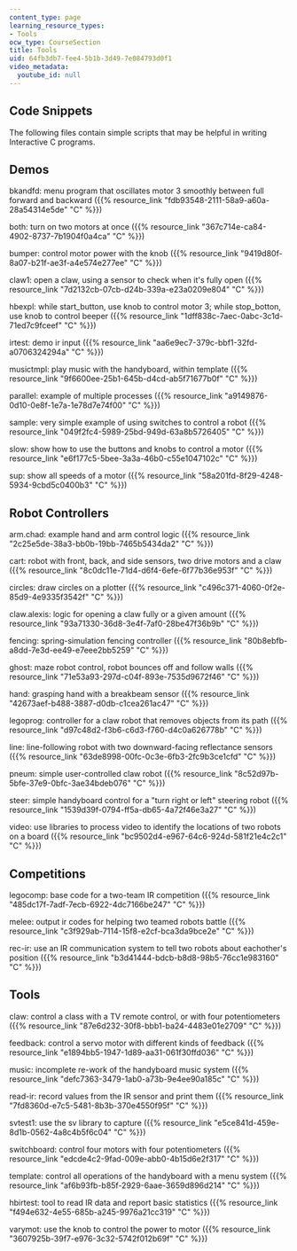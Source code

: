 ```yaml
---
content_type: page
learning_resource_types:
- Tools
ocw_type: CourseSection
title: Tools
uid: 64fb3db7-fee4-5b1b-3d49-7e084793d0f1
video_metadata:
  youtube_id: null
---
```


Code Snippets
-------------

The following files contain simple scripts that may be helpful in writing Interactive C programs.

Demos
-----

bkandfd: menu program that oscillates motor 3 smoothly between full forward and backward ({{% resource_link "fdb93548-2111-58a9-a60a-28a54314e5de" "C" %}})

both: turn on two motors at once ({{% resource_link "367c714e-ca84-4902-8737-7b1904f0a4ca" "C" %}})

bumper: control motor power with the knob ({{% resource_link "9419d80f-8a07-b21f-ae3f-a4e574e277ee" "C" %}})

claw1: open a claw, using a sensor to check when it's fully open ({{% resource_link "7d2132cb-07cb-d24b-339a-e23a0209e804" "C" %}})

hbexpl: while start\_button, use knob to control motor 3; while stop\_botton, use knob to control beeper ({{% resource_link "1dff838c-7aec-0abc-3c1d-71ed7c9fceef" "C" %}})

irtest: demo ir input ({{% resource_link "aa6e9ec7-379c-bbf1-32fd-a0706324294a" "C" %}})

musictmpl: play music with the handyboard, within template ({{% resource_link "9f6600ee-25b1-645b-d4cd-ab5f71677b0f" "C" %}})

parallel: example of multiple processes ({{% resource_link "a9149876-0d10-0e8f-1e7a-1e78d7e74f00" "C" %}})

sample: very simple example of using switches to control a robot ({{% resource_link "049f2fc4-5989-25bd-949d-63a8b5726405" "C" %}})

slow: show how to use the buttons and knobs to control a motor ({{% resource_link "e6f177c5-5bee-3a3a-46b0-c55e1047102c" "C" %}})

sup: show all speeds of a motor ({{% resource_link "58a201fd-8f29-4248-5934-9cbd5c0400b3" "C" %}})

Robot Controllers
-----------------

arm.chad: example hand and arm control logic ({{% resource_link "2c25e5de-38a3-bb0b-19bb-7465b5434da2" "C" %}})

cart: robot with front, back, and side sensors, two drive motors and a claw ({{% resource_link "8c0dc11e-71d4-d6f4-6efe-6f77b36e953f" "C" %}})

circles: draw circles on a plotter ({{% resource_link "c496c371-4060-0f2e-85d9-4e9335f3542f" "C" %}})

claw.alexis: logic for opening a claw fully or a given amount ({{% resource_link "93a71330-36d8-3e4f-7af0-28be47f36b9b" "C" %}})

fencing: spring-simulation fencing controller ({{% resource_link "80b8ebfb-a8dd-7e3d-ee49-e7eee2bb5259" "C" %}})

ghost: maze robot control, robot bounces off and follow walls ({{% resource_link "71e53a93-297d-c04f-893e-7535d9672f46" "C" %}})

hand: grasping hand with a breakbeam sensor ({{% resource_link "42673aef-b488-3887-d0db-c1cea261ac47" "C" %}})

legoprog: controller for a claw robot that removes objects from its path ({{% resource_link "d97c48d2-f3b6-c6d3-f760-d4c0a626778b" "C" %}})

line: line-following robot with two downward-facing reflectance sensors ({{% resource_link "63de8998-00fc-0c3e-6fb3-2fc9b3ce1cfd" "C" %}})

pneum: simple user-controlled claw robot ({{% resource_link "8c52d97b-5bfe-37e9-0bfc-3ae34bdeb076" "C" %}})

steer: simple handyboard control for a "turn right or left" steering robot ({{% resource_link "1539d39f-0794-ff5a-db65-4a72f46e3a27" "C" %}})

video: use libraries to process video to identify the locations of two robots on a board ({{% resource_link "bc9502d4-e967-64c6-924d-581f21e4c2c1" "C" %}})

Competitions
------------

legocomp: base code for a two-team IR competition ({{% resource_link "485dc17f-7adf-7ecb-6922-4dc7166be247" "C" %}})

melee: output ir codes for helping two teamed robots battle ({{% resource_link "c3f929ab-7114-15f8-e2cf-bca3da9bce2e" "C" %}})

rec-ir: use an IR communication system to tell two robots about eachother's position ({{% resource_link "b3d41444-bdcb-b8d8-98b5-76cc1e983160" "C" %}})

Tools
-----

claw: control a class with a TV remote control, or with four potentiometers ({{% resource_link "87e6d232-30f8-bbb1-ba24-4483e01e2709" "C" %}})

feedback: control a servo motor with different kinds of feedback ({{% resource_link "e1894bb5-1947-1d89-aa31-061f30ffd036" "C" %}})

music: incomplete re-work of the handyboard music system ({{% resource_link "defc7363-3479-1ab0-a73b-9e4ee90a185c" "C" %}})

read-ir: record values from the IR sensor and print them ({{% resource_link "7fd8360d-e7c5-5481-8b3b-370e4550f95f" "C" %}})

svtest1: use the sv library to capture ({{% resource_link "e5ce841d-459e-8d1b-0562-4a8c4b5f6c04" "C" %}})

switchboard: control four motors with four potentiometers ({{% resource_link "edcde4c2-9fad-009e-abb0-4b15d6e2f317" "C" %}})

template: control all operations of the handyboard with a menu system ({{% resource_link "af6b93fb-b85f-2929-6aae-3659d896d214" "C" %}})

hbirtest: tool to read IR data and report basic statistics ({{% resource_link "f494e632-4e55-685b-a245-9976a21cc319" "C" %}})

varymot: use the knob to control the power to motor ({{% resource_link "3607925b-39f7-e976-3c32-5742f012b69f" "C" %}})